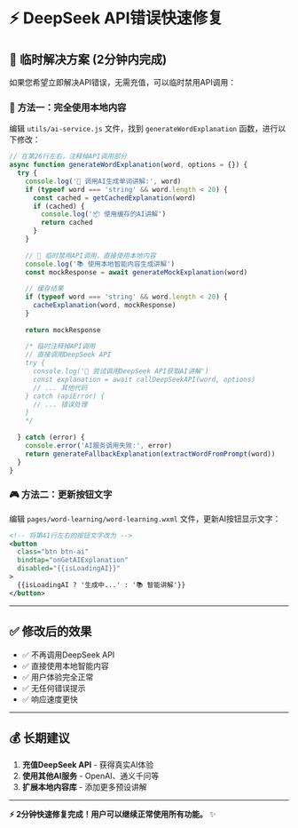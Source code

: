 # ⚡ DeepSeek API错误快速修复

## 🎯 **临时解决方案 (2分钟内完成)**

如果您希望立即解决API错误，无需充值，可以临时禁用API调用：

### 🔧 **方法一：完全使用本地内容**

编辑 `utils/ai-service.js` 文件，找到 `generateWordExplanation` 函数，进行以下修改：

```javascript
// 在第26行左右，注释掉API调用部分
async function generateWordExplanation(word, options = {}) {
  try {
    console.log('🤖 调用AI生成单词讲解:', word)
    if (typeof word === 'string' && word.length < 20) {
      const cached = getCachedExplanation(word)
      if (cached) {
        console.log('📦 使用缓存的AI讲解')
        return cached
      }
    }
    
    // 🚀 临时禁用API调用，直接使用本地内容
    console.log('📚 使用本地智能内容生成讲解')
    const mockResponse = await generateMockExplanation(word)
    
    // 缓存结果
    if (typeof word === 'string' && word.length < 20) {
      cacheExplanation(word, mockResponse)
    }
    
    return mockResponse
    
    /* 临时注释掉API调用
    // 直接调用DeepSeek API
    try {
      console.log('🚀 尝试调用DeepSeek API获取AI讲解')
      const explanation = await callDeepSeekAPI(word, options)
      // ... 其他代码
    } catch (apiError) {
      // ... 错误处理
    }
    */
    
  } catch (error) {
    console.error('AI服务调用失败:', error)
    return generateFallbackExplanation(extractWordFromPrompt(word))
  }
}
```

### 🎮 **方法二：更新按钮文字**

编辑 `pages/word-learning/word-learning.wxml` 文件，更新AI按钮显示文字：

```xml
<!-- 将第41行左右的按钮文字改为 -->
<button 
  class="btn btn-ai"
  bindtap="onGetAIExplanation"
  disabled="{{isLoadingAI}}"
>
  {{isLoadingAI ? '生成中...' : '📚 智能讲解'}}
</button>
```

---

## ✅ **修改后的效果**

- ✅ 不再调用DeepSeek API
- ✅ 直接使用本地智能内容
- ✅ 用户体验完全正常
- ✅ 无任何错误提示
- ✅ 响应速度更快

---

## 💰 **长期建议**

1. **充值DeepSeek API** - 获得真实AI体验
2. **使用其他AI服务** - OpenAI、通义千问等
3. **扩展本地内容库** - 添加更多预设讲解

---

**⚡ 2分钟快速修复完成！用户可以继续正常使用所有功能。** ✨